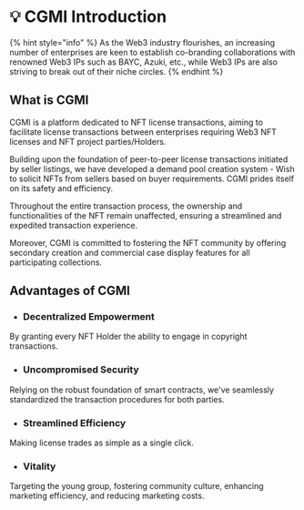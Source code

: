 # 💡 CGMI Introduction

{% hint style="info" %}
As the Web3 industry flourishes, an increasing number of enterprises are keen to establish co-branding collaborations with renowned Web3 IPs such as BAYC, Azuki, etc., while Web3 IPs are also striving to break out of their niche circles.
{% endhint %}

## What is CGMI

CGMI is a platform dedicated to NFT license transactions, aiming to facilitate license transactions between enterprises requiring Web3 NFT licenses and NFT project parties/Holders.&#x20;

Building upon the foundation of peer-to-peer license transactions initiated by seller listings, we have developed a demand pool creation system - Wish to solicit NFTs from sellers based on buyer requirements. CGMI prides itself on its safety and efficiency.&#x20;

Throughout the entire transaction process, the ownership and functionalities of the NFT remain unaffected, ensuring a streamlined and expedited transaction experience.

Moreover, CGMI is committed to fostering the NFT community by offering secondary creation and commercial case display features for all participating collections.



## Advantages of CGMI



* ### Decentralized Empowerment

By granting every NFT Holder the ability to engage in copyright transactions.

* ### Uncompromised Security

Relying on the robust foundation of smart contracts, we've seamlessly standardized the transaction procedures for both parties.

* ### Streamlined Efficiency

Making license trades as simple as a single click.

* ### Vitality

Targeting the young group, fostering community culture, enhancing marketing efficiency, and reducing marketing costs.
